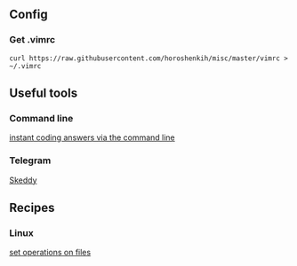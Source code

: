 ## Config
### Get .vimrc
```curl https://raw.githubusercontent.com/horoshenkih/misc/master/vimrc > ~/.vimrc```

## Useful tools
### Command line
[instant coding answers via the command line](https://github.com/gleitz/howdoi)
### Telegram
[Skeddy](https://skeddy.me/)
## Recipes
### Linux
[set operations on files](https://unix.stackexchange.com/questions/11343/linux-tools-to-treat-files-as-sets-and-perform-set-operations-on-them)
